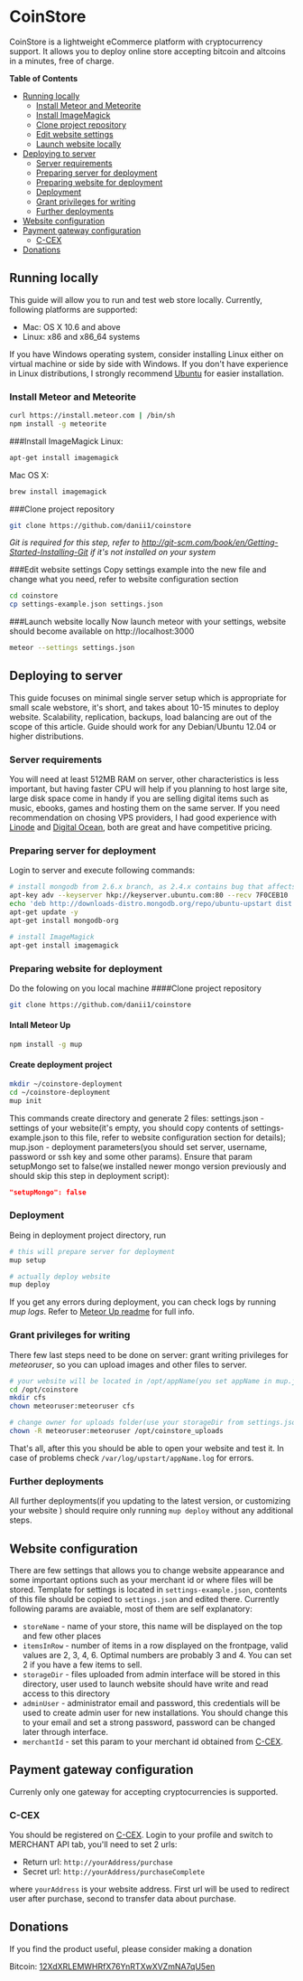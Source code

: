 # CoinStore

CoinStore is a lightweight eCommerce platform with cryptocurrency support. It allows you to deploy online store accepting bitcoin and altcoins in a minutes, free of charge.


**Table of Contents**
- [Running locally](#running-locally)
    - [Install Meteor and Meteorite](#install-meteor-and-meteorite)
    - [Install ImageMagick](#install-imagemagick)
    - [Clone project repository](#clone-project-repository)
    - [Edit website settings](#edit-website-settings)
    - [Launch website locally](#launch-website-locally)
- [Deploying to server](#deploying-to-server)
    - [Server requirements](#server-requirements)
    - [Preparing server for deployment](#preparing-server-for-deployment)
    - [Preparing website for deployment](#preparing-website-for-deployment)
    - [Deployment](#deployment)
    - [Grant privileges for writing](#grant-privileges-for-writing)
    - [Further deployments](#further-deployments)
- [Website configuration](#website-configuration)
- [Payment gateway configuration](#payment-gateway-configuration)
    - [C-CEX](#c-cex)
- [Donations](#donations)

## Running locally
This guide will allow you to run and test web store locally. Currently, following platforms are supported:
* Mac: OS X 10.6 and above
* Linux: x86 and x86_64 systems

If you have Windows operating system, consider installing Linux either on virtual machine or side by side with Windows. If you don't have experience in Linux distributions, I strongly recommend [Ubuntu](http://www.ubuntu.com/download/desktop) for easier installation.

### Install Meteor and Meteorite

``` sh
curl https://install.meteor.com | /bin/sh
npm install -g meteorite
```
###Install ImageMagick
Linux:
``` sh
apt-get install imagemagick
```

Mac OS X:
``` sh
brew install imagemagick
```

###Clone project repository
``` sh
git clone https://github.com/danii1/coinstore
```
_Git is required for this step, refer to http://git-scm.com/book/en/Getting-Started-Installing-Git if it's not installed on your system_

###Edit website settings
Copy settings example into the new file and change what you need, refer to website configuration section
``` sh
cd coinstore
cp settings-example.json settings.json
```
###Launch website locally
Now launch meteor with your settings, website should become available on http://localhost:3000
``` sh
meteor --settings settings.json
```

## Deploying to server
This guide focuses on minimal single server setup which is appropriate for small scale webstore, it's short, and takes about 10-15 minutes to deploy website. Scalability, replication, backups, load balancing are out of the scope of this article. Guide should work for any Debian/Ubuntu 12.04 or higher distributions.

### Server requirements
You will need at least 512MB RAM on server, other characteristics is less important, but having faster CPU will help if you planning to host large site, large disk space come in handy if you are selling digital items such as music, ebooks, games and hosting them on the same server. If you need recommendation on chosing VPS providers, I had good experience with [Linode](https://www.linode.com/?r=cb553d9cb7d8dd8f836c748b9f5c690c3f549bbe) and [Digital Ocean](https://www.digitalocean.com/?refcode=7679e1b32f02), both are great and have competitive pricing.

### Preparing server for deployment
Login to server and execute following commands:
``` sh
# install mongodb from 2.6.x branch, as 2.4.x contains bug that affects CoinStore
apt-key adv --keyserver hkp://keyserver.ubuntu.com:80 --recv 7F0CEB10
echo 'deb http://downloads-distro.mongodb.org/repo/ubuntu-upstart dist 10gen' | tee /etc/apt/sources.list.d/mongodb.list
apt-get update -y
apt-get install mongodb-org

# install ImageMagick
apt-get install imagemagick
```

### Preparing website for deployment
Do the folowing on you local machine
####Clone project repository
``` sh
git clone https://github.com/danii1/coinstore
```
#### Intall Meteor Up
``` sh
npm install -g mup
```
#### Create deployment project
``` sh
mkdir ~/coinstore-deployment
cd ~/coinstore-deployment
mup init
```
This commands create directory and generate 2 files: settings.json - settings of your website(it's empty, you should copy contents of settings-example.json to this file, refer to website configuration section for details); mup.json - deployment parameters(you should set server, username, password or ssh key and some other params). Ensure that param setupMongo set to false(we installed newer mongo version previously and should skip this step in deployment script):
``` json
"setupMongo": false
```
### Deployment
Being in deployment project directory, run
``` sh
# this will prepare server for deployment
mup setup

# actually deploy website
mup deploy
```
If you get any errors during deployment, you can check logs by running _mup logs_. Refer to [Meteor Up readme](https://github.com/arunoda/meteor-up) for full info.

### Grant privileges for writing
There few last steps need to be done on server: grant writing privileges for _meteoruser_, so you can upload images and other files to server.
``` sh
# your website will be located in /opt/appName(you set appName in mup.json)
cd /opt/coinstore
mkdir cfs
chown meteoruser:meteoruser cfs

# change owner for uploads folder(use your storageDir from settings.json)
chown -R meteoruser:meteoruser /opt/coinstore_uploads
```
That's all, after this you should be able to open your website and test it. In case of problems check `/var/log/upstart/appName.log` for errors.

### Further deployments
All further deployments(if you updating to the latest version, or customizing your website ) should require only running
`mup deploy` without any additional steps.

## Website configuration
There are few settings that allows you to change website appearance and some important options such as your merchant id or where files will be stored. Template for settings is located in `settings-example.json`, contents of this file should be copied to `settings.json` and edited there. Currently following params are avaiable, most of them are self explanatory:

- `storeName` - name of your store, this name will be displayed on the top and few other places
- `itemsInRow` - number of items in a row displayed on the frontpage, valid values are 2, 3, 4, 6. Optimal numbers are probably 3 and 4. You can set 2 if you have a few items to sell.
- `storageDir` - files uploaded from admin interface will be stored in this directory, user used to launch website should have write and read access to this directory
- `adminUser` - administrator email and password, this credentials will be used to create admin user for new installations. You should change this to your email and set a strong password, password can be changed later through interface.
- `merchantId` - set this param to your merchant id obtained from [C-CEX](https://c-cex.com/?rf=278C17E805357FAD).


## Payment gateway configuration
Currenly only one gateway for accepting cryptocurrencies is supported.
### C-CEX
You should be registered on [C-CEX](https://c-cex.com/?rf=278C17E805357FAD). Login to your profile and switch to MERCHANT API tab, you'll need to set 2 urls:
- Return url: `http://yourAddress/purchase`
- Secret url: `http://yourAddress/purchaseComplete`

where `yourAddress` is your website address. First url will be used to redirect user after purchase, second to transfer data about purchase.


## Donations

If you find the product useful, please consider making a donation

Bitcoin: [12XdXRLEMWHRfX76YnRTXwXVZmNA7qU5en](bitcoin:12XdXRLEMWHRfX76YnRTXwXVZmNA7qU5en)
